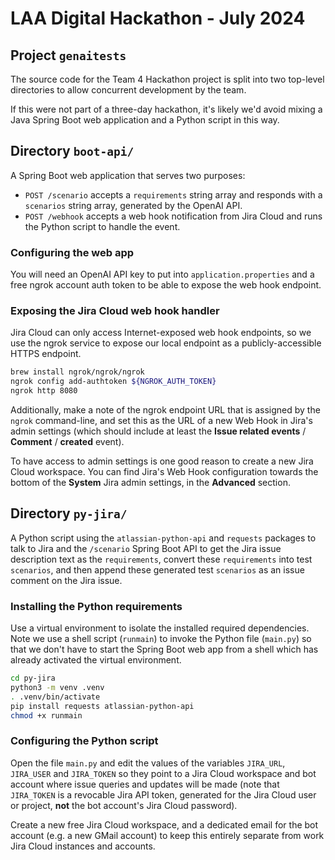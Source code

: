 # LAA Digital Hackathon - July 2024

## Project `genaitests`

The source code for the Team 4 Hackathon project is split into two top-level
directories to allow concurrent development by the team.

If this were not part of a three-day hackathon, it's likely we'd avoid mixing
a Java Spring Boot web application and a Python script in this way.

## Directory `boot-api/`

A Spring Boot web application that serves two purposes:

* `POST /scenario` accepts a `requirements` string array and responds with a
  `scenarios` string array, generated by the OpenAI API.
* `POST /webhook` accepts a web hook notification from Jira Cloud and runs
  the Python script to handle the event.

### Configuring the web app

You will need an OpenAI API key to put into `application.properties` and a
free ngrok account auth token to be able to expose the web hook endpoint.

### Exposing the Jira Cloud web hook handler

Jira Cloud can only access Internet-exposed web hook endpoints, so we use the
ngrok service to expose our local endpoint as a publicly-accessible HTTPS
endpoint.

```bash
brew install ngrok/ngrok/ngrok
ngrok config add-authtoken ${NGROK_AUTH_TOKEN}
ngrok http 8080
```

Additionally, make a note of the ngrok endpoint URL that is assigned by the
`ngrok` command-line, and set this as the URL of a new Web Hook in Jira's
admin settings (which should include at least the **Issue related events** /
**Comment** / **created** event).

To have access to admin settings is one good reason to create a new Jira
Cloud workspace. You can find Jira's Web Hook configuration towards the
bottom of the **System** Jira admin settings, in the **Advanced** section.

## Directory `py-jira/`

A Python script using the `atlassian-python-api` and `requests` packages to
talk to Jira and the `/scenario` Spring Boot API to get the Jira issue
description text as the `requirements`, convert these `requirements` into
test `scenarios`, and then append these generated test `scenarios` as an
issue comment on the Jira issue.

### Installing the Python requirements

Use a virtual environment to isolate the installed required dependencies.
Note we use a shell script (`runmain`) to invoke the Python file (`main.py`)
so that we don't have to start the Spring Boot web app from a shell which
has already activated the virtual environment.

```bash
cd py-jira
python3 -m venv .venv
. .venv/bin/activate
pip install requests atlassian-python-api
chmod +x runmain
```

### Configuring the Python script

Open the file `main.py` and edit the values of the variables `JIRA_URL`,
`JIRA_USER` and `JIRA_TOKEN` so they point to a Jira Cloud workspace and bot
account where issue queries and updates will be made (note that `JIRA_TOKEN`
is a revocable Jira API token, generated for the Jira Cloud user or project,
**not** the bot account's Jira Cloud password).

Create a new free Jira Cloud workspace, and a dedicated email for the bot
account (e.g. a new GMail account) to keep this entirely separate from work
Jira Cloud instances and accounts.
